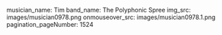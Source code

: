 musician_name: Tim
band_name: The Polyphonic Spree
img_src: images/musician0978.png
onmouseover_src: images/musician0978.1.png
pagination_pageNumber: 1524